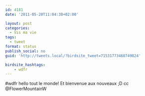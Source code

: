 ```yaml
---
id: 4181
date: '2011-05-20T11:04:38+02:00'

layout: post
categories:
  - Vis ma vie
tags:
  - tweet
format: status
publish_social: no
guid: 'http://tweets.local/?birdsite_tweet=71531773468749824'

birdsite_hashtags:
    - wdfr
---
```


\#wdfr hello tout le monde! Et bienvenue aux nouveaux ;D cc @FlowerMountainW